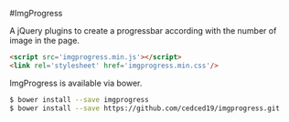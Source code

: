 #ImgProgress

A jQuery plugins to create a progressbar according with the number of image in the page.

```html
<script src='imgprogress.min.js'></script>
<link rel='stylesheet' href='imgprogress.min.css'/>
```

ImgProgress is available via bower.

```bash
$ bower install --save imgprogress
$ bower install --save https://github.com/cedced19/imgprogress.git
```
